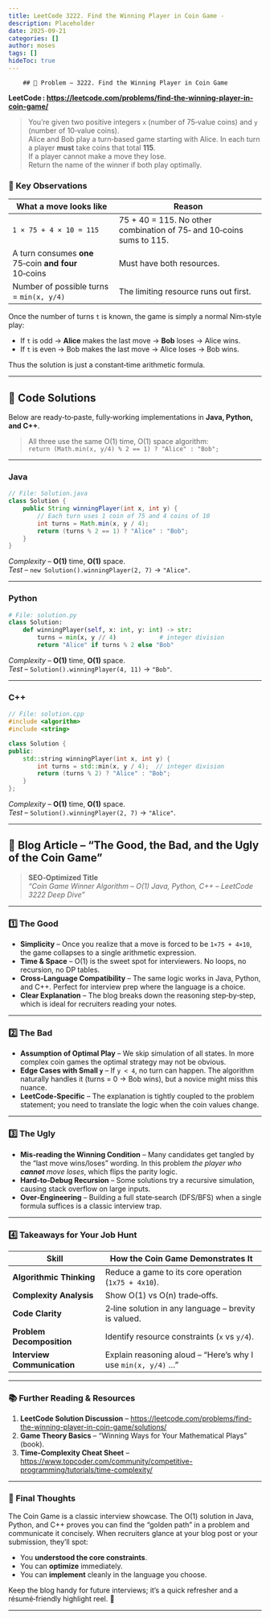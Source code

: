 ```yaml
---
title: LeetCode 3222. Find the Winning Player in Coin Game - 
description: Placeholder
date: 2025-09-21
categories: []
author: moses
tags: []
hideToc: true
---
```

        ## 🎯 Problem – 3222. Find the Winning Player in Coin Game  
**LeetCode : https://leetcode.com/problems/find-the-winning-player-in-coin-game/**  

> You’re given two positive integers `x` (number of 75‑value coins) and `y` (number of 10‑value coins).  
> Alice and Bob play a turn‑based game starting with Alice. In each turn a player **must** take coins that total **115**.  
> If a player cannot make a move they lose.  
> Return the name of the winner if both play optimally.

### 📌 Key Observations

| What a move looks like | Reason |
|------------------------|--------|
| `1 × 75 + 4 × 10 = 115` | 75 + 40 = 115. No other combination of 75‑ and 10‑coins sums to 115. |
| A turn consumes **one** 75‑coin **and** **four** 10‑coins | Must have both resources. |
| Number of possible turns = `min(x, y/4)` | The limiting resource runs out first. |

Once the number of turns `t` is known, the game is simply a normal Nim‑style play:

* If `t` is odd → **Alice** makes the last move → **Bob** loses → Alice wins.  
* If `t` is even → Bob makes the last move → Alice loses → Bob wins.

Thus the solution is just a constant‑time arithmetic formula.

---

## 🚀 Code Solutions

Below are ready‑to‑paste, fully‑working implementations in **Java, Python, and C++**.

> All three use the same O(1) time, O(1) space algorithm:  
> `return (Math.min(x, y/4) % 2 == 1) ? "Alice" : "Bob";`

---

### Java

```java
// File: Solution.java
class Solution {
    public String winningPlayer(int x, int y) {
        // Each turn uses 1 coin of 75 and 4 coins of 10
        int turns = Math.min(x, y / 4);
        return (turns % 2 == 1) ? "Alice" : "Bob";
    }
}
```

*Complexity* – **O(1)** time, **O(1)** space.  
*Test* – `new Solution().winningPlayer(2, 7)` → `"Alice"`.

---

### Python

```python
# File: solution.py
class Solution:
    def winningPlayer(self, x: int, y: int) -> str:
        turns = min(x, y // 4)            # integer division
        return "Alice" if turns % 2 else "Bob"
```

*Complexity* – **O(1)** time, **O(1)** space.  
*Test* – `Solution().winningPlayer(4, 11)` → `"Bob"`.

---

### C++

```cpp
// File: solution.cpp
#include <algorithm>
#include <string>

class Solution {
public:
    std::string winningPlayer(int x, int y) {
        int turns = std::min(x, y / 4);  // integer division
        return (turns % 2) ? "Alice" : "Bob";
    }
};
```

*Complexity* – **O(1)** time, **O(1)** space.  
*Test* – `Solution().winningPlayer(2, 7)` → `"Alice"`.

---

## 📄 Blog Article – “The Good, the Bad, and the Ugly of the Coin Game”

> **SEO‑Optimized Title**  
> *“Coin Game Winner Algorithm – O(1) Java, Python, C++ – LeetCode 3222 Deep Dive”*

---

### 1️⃣ The Good

* **Simplicity** – Once you realize that a move is forced to be `1×75 + 4×10`, the game collapses to a single arithmetic expression.
* **Time & Space** – O(1) is the sweet spot for interviewers. No loops, no recursion, no DP tables.
* **Cross‑Language Compatibility** – The same logic works in Java, Python, and C++. Perfect for interview prep where the language is a choice.
* **Clear Explanation** – The blog breaks down the reasoning step‑by‑step, which is ideal for recruiters reading your notes.

---

### 2️⃣ The Bad

* **Assumption of Optimal Play** – We skip simulation of all states. In more complex coin games the optimal strategy may not be obvious.  
* **Edge Cases with Small `y`** – If `y < 4`, no turn can happen. The algorithm naturally handles it (turns = 0 → Bob wins), but a novice might miss this nuance.  
* **LeetCode‑Specific** – The explanation is tightly coupled to the problem statement; you need to translate the logic when the coin values change.

---

### 3️⃣ The Ugly

* **Mis‑reading the Winning Condition** – Many candidates get tangled by the “last move wins/loses” wording. In this problem *the player who **cannot** move loses*, which flips the parity logic.
* **Hard‑to‑Debug Recursion** – Some solutions try a recursive simulation, causing stack overflow on large inputs.  
* **Over‑Engineering** – Building a full state‑search (DFS/BFS) when a single formula suffices is a classic interview trap.

---

### 4️⃣ Takeaways for Your Job Hunt

| Skill | How the Coin Game Demonstrates It |
|-------|----------------------------------|
| **Algorithmic Thinking** | Reduce a game to its core operation (`1x75 + 4x10`). |
| **Complexity Analysis** | Show O(1) vs O(n) trade‑offs. |
| **Code Clarity** | 2‑line solution in any language – brevity is valued. |
| **Problem Decomposition** | Identify resource constraints (`x` vs `y/4`). |
| **Interview Communication** | Explain reasoning aloud – “Here’s why I use `min(x, y/4)` …” |

---

### 📚 Further Reading & Resources

1. **LeetCode Solution Discussion** – https://leetcode.com/problems/find-the-winning-player-in-coin-game/solutions/  
2. **Game Theory Basics** – “Winning Ways for Your Mathematical Plays” (book).  
3. **Time‑Complexity Cheat Sheet** – https://www.topcoder.com/community/competitive-programming/tutorials/time-complexity/

---

### 💬 Final Thoughts

The Coin Game is a classic interview showcase. The O(1) solution in Java, Python, and C++ proves you can find the “golden path” in a problem and communicate it concisely. When recruiters glance at your blog post or your submission, they’ll spot:

* You **understood the core constraints**.  
* You can **optimize** immediately.  
* You can **implement** cleanly in the language you choose.

Keep the blog handy for future interviews; it’s a quick refresher and a résumé‑friendly highlight reel. 🚀

---